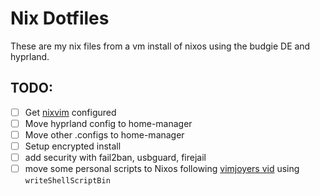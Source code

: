 # Nix Dotfiles

These are my nix files from a vm install of nixos using the budgie DE and hyprland.

## TODO:

- [ ] Get [nixvim](https://github.com/nix-community/nixvim) configured
- [ ] Move hyprland config to home-manager
- [ ] Move other .configs to home-manager
- [ ] Setup encrypted install
- [ ] add security with fail2ban, usbguard, firejail
- [ ] move some personal scripts to Nixos following [vimjoyers vid](https://www.youtube.com/watch?v=diIh0P12arA) using `writeShellScriptBin`

